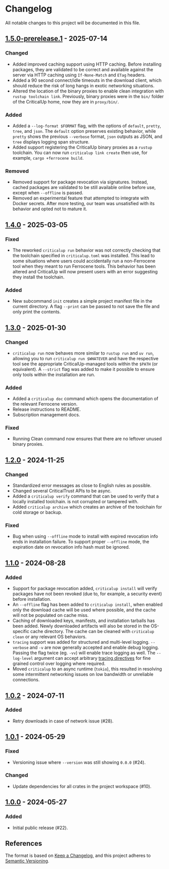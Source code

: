 <!-- SPDX-FileCopyrightText: The Ferrocene Developers -->
<!-- SPDX-License-Identifier: MIT OR Apache-2.0 -->

# Changelog

All notable changes to this project will be documented in this file.

## [1.5.0-prerelease.1] - 2025-07-14

### Changed

- Added improved caching support using HTTP caching. Before installing packages,
  they are validated to be correct and available against the server via HTTP caching
  using `If-None-Match` and `ETag` headers.
- Added a 90 second connect/idle timeouts in the download client, which should reduce the risk of long hangs
  in exotic networking situations.
- Altered the location of the binary proxies to enable clean integration with `rustup toolchain link`.
  Previously, binary proxies were in the `bin/` folder of the CriticalUp home, now they are in `proxy/bin/`.

### Added

- Added a `--log-format $FORMAT` flag, with the options of `default`, `pretty`, `tree`, and `json`.
  The `default` option preserves existing behavior, while `pretty` shows the previous `--verbose` format,
  `json` outputs as JSON, and `tree` displays logging span structure.
- Added support registering the CriticalUp binary proxies as a `rustup` toolchain. You can now run
  `criticalup link create` then use, for example, `cargo +ferrocene build`.

### Removed

- Removed support for package revocation via signatures. Instead, cached packages are
  validated to be still available online before use, except when `--offline` is passed.
- Removed an experimental feature that attempted to integrate with Docker secrets. After more testing,
  our team was unsatisfied with its behavior and opted not to mature it.

## [1.4.0] - 2025-03-05

### Fixed

- The reworked `criticalup run` behavior was not correctly checking that the toolchain specified
  in `criticalup.toml` was installed. This lead to some situations where users could accidentally
  run a non-Ferrocene tool when they meant to run Ferrocene tools. This behavior has been altered
  and CriticalUp will now present users with an error suggesting they install the toolchain.

### Added

- New subcommand `init` creates a simple project manifest file in the current directory. A flag `--print` can
  be passed to not save the file and only print the contents.

## [1.3.0] - 2025-01-30

### Changed

- `criticalup run` now behaves more similar to `rustup run` and `uv run`, allowing you to run
  `criticalup run $WHATEVER` and have the respective tool see the appropriate CriticalUp-managed tools
  within the `$PATH` (or equivalent). A `--strict` flag was added to make it possible to ensure only
  tools within the installation are run.

### Added

- Added a `criticalup doc` command which opens the documentation of the relevant Ferrocene version.
- Release instructions to README.
- Subscription management docs.

### Fixed

- Running Clean command now ensures that there are no leftover unused binary proxies.

## [1.2.0] - 2024-11-25

### Changed

- Standardized error messages as close to English rules as possible.
- Changed several CriticalTrust APIs to be async.
- Added a `criticalup verify` command that can be used to verify that a locally installed toolchain.
  is not corrupted or tampered with.
- Added `criticalup archive` which creates an archive of the toolchain for cold storage or backup.

### Fixed

- Bug when using `--offline` mode to install with expired revocation info ends in installation failure. To
  support proper `--offline` mode, the expiration date on revocation info hash must be ignored.

## [1.1.0] - 2024-08-28

### Added

- Support for package revocation added, `criticalup install` will verify packages have not been
  revoked (due to, for example, a security event) before installation.
- An `--offline` flag has been added to `criticalup install`, when enabled only the download cache
  will be used where possible, and the cache will not be populated on cache miss.
- Caching of downloaded keys, manifests, and installation tarballs has been added. Newly downloaded
  artifacts will also be stored in the OS-specific cache directory. The cache can be cleaned with
  `criticalup clean` or any relevant OS behaviors.
- `tracing` support was added for structured and multi-level logging. `--verbose` and `-v` are now
  generally accepted and enable debug logging. Passing the flag twice (eg. `-vv`) will enable
  trace logging as well. The `--log-level` argument can accept arbitrary
  [tracing directives](https://docs.rs/tracing-subscriber/latest/tracing_subscriber/filter/struct.EnvFilter.html#directives)
  for fine grained control over logging where required.
- Moved `criticalup` to an async runtime (`tokio`), this resulted in resolving some intermittent
  networking issues on low bandwidth or unreliable connections.

## [1.0.2] - 2024-07-11

### Added

- Retry downloads in case of network issue (#28).

## [1.0.1] - 2024-05-29

### Fixed

- Versioning issue where `--version` was still showing `0.0.0` (#24).

### Changed

- Update dependencies for all crates in the project workspace (#10).

## [1.0.0] - 2024-05-27

### Added

- Initial public release (#22).

## References

The format is based on [Keep a Changelog](https://keepachangelog.com/en/1.1.0/),
and this project adheres to [Semantic Versioning](https://semver.org/spec/v2.0.0.html).

[Unreleased]: https://github.com/ferrocene/criticalup/compare/v1.5.0-prerelease.1...HEAD

[1.5.0-prerelease.1]: https://github.com/ferrocene/criticalup/compare/v1.4.0...1.5.0-prerelease.1

[1.4.0]:  https://github.com/ferrocene/criticalup/compare/v1.3.0...1.4.0

[1.3.0]: https://github.com/ferrocene/criticalup/compare/v1.2.0...v1.3.0

[1.2.0]: https://github.com/ferrocene/criticalup/compare/v1.1.0...v1.2.0

[1.1.0]: https://github.com/ferrocene/criticalup/compare/v1.1.0...v1.0.2

[1.0.2]: https://github.com/ferrocene/criticalup/compare/v1.0.1...v1.0.2

[1.0.1]: https://github.com/ferrocene/criticalup/compare/v1.0.0...v1.0.1

[1.0.0]: https://github.com/ferrocene/criticalup/compare/v1.0.0...v1.0.0-prerelease.1
